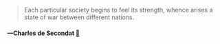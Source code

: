 > Each particular society begins to feel its strength, whence arises a state of war between different nations.
  #### —Charles de Secondat [:scroll:](undefined)